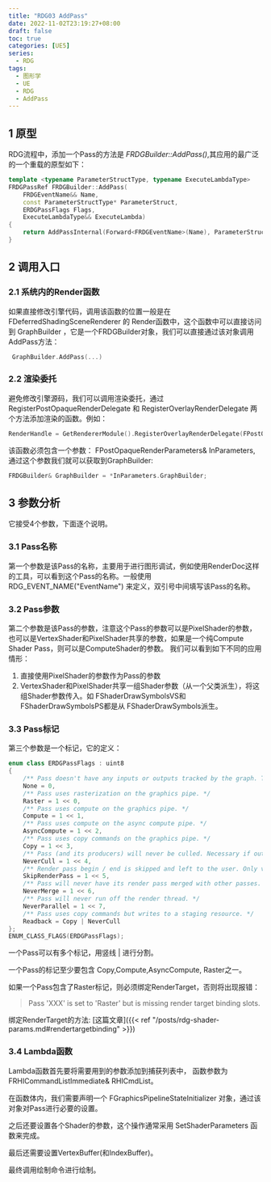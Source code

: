 ```yaml
---
title: "RDG03 AddPass"
date: 2022-11-02T23:19:27+08:00
draft: false
toc: true
categories: [UE5]
series:
  - RDG
tags:
  - 图形学
  - UE
  - RDG
  - AddPass
---
```


## 1 原型
RDG流程中，添加一个Pass的方法是 *FRDGBuilder::AddPass()*,其应用的最广泛的一个重载的原型如下：
```cpp
template <typename ParameterStructType, typename ExecuteLambdaType>
FRDGPassRef FRDGBuilder::AddPass(
	FRDGEventName&& Name,
	const ParameterStructType* ParameterStruct,
	ERDGPassFlags Flags,
	ExecuteLambdaType&& ExecuteLambda)
{
	return AddPassInternal(Forward<FRDGEventName>(Name), ParameterStructType::FTypeInfo::GetStructMetadata(), ParameterStruct, Flags, Forward<ExecuteLambdaType>(ExecuteLambda));
}
```
## 2 调用入口
### 2.1 系统内的Render函数
如果直接修改引擎代码，调用该函数的位置一般是在 FDeferredShadingSceneRenderer 的 Render函数中，这个函数中可以直接访问到 GraphBuilder ，它是一个FRDGBuilder对象，我们可以直接通过该对象调用 AddPass方法：
```cpp
 GraphBuilder.AddPass(...)
```
### 2.2 渲染委托
避免修改引擎源码，我们可以调用渲染委托，通过 RegisterPostOpaqueRenderDelegate 和 RegisterOverlayRenderDelegate 两个方法添加渲染的函数。例如：
```cpp
RenderHandle = GetRendererModule().RegisterOverlayRenderDelegate(FPostOpaqueRenderDelegate::CreateRaw(this, &FRadiationRenderer::Render));
```
该函数必须包含一个参数： FPostOpaqueRenderParameters& InParameters, 通过这个参数我们就可以获取到GraphBuilder:
```cpp
FRDGBuilder& GraphBuilder = *InParameters.GraphBuilder;
```

## 3 参数分析
它接受4个参数，下面逐个说明。

### 3.1 Pass名称
第一个参数是该Pass的名称，主要用于进行图形调试，例如使用RenderDoc这样的工具，可以看到这个Pass的名称。一般使用 RDG_EVENT_NAME("EventName") 来定义，双引号中间填写该Pass的名称。

### 3.2 Pass参数
第二个参数是该Pass的参数，注意这个Pass的参数可以是PixelShader的参数， 也可以是VertexShader和PixelShader共享的参数，如果是一个纯Compute Shader Pass，则可以是ComputeShader的参数。
我们可以看到如下不同的应用情形：
1. 直接使用PixelShader的参数作为Pass的参数
2. VertexShader和PixelShader共享一组Shader参数（从一个父类派生），将这组Shader参数传入。如 FShaderDrawSymbolsVS和 FShaderDrawSymbolsPS都是从 FShaderDrawSymbols派生。


### 3.3 Pass标记
第三个参数是一个标记，它的定义：
```cpp
enum class ERDGPassFlags : uint8
{
	/** Pass doesn't have any inputs or outputs tracked by the graph. This may only be used by the parameterless AddPass function. */
	None = 0,
	/** Pass uses rasterization on the graphics pipe. */
	Raster = 1 << 0,
	/** Pass uses compute on the graphics pipe. */
	Compute = 1 << 1,
	/** Pass uses compute on the async compute pipe. */
	AsyncCompute = 1 << 2,
	/** Pass uses copy commands on the graphics pipe. */
	Copy = 1 << 3,
	/** Pass (and its producers) will never be culled. Necessary if outputs cannot be tracked by the graph. */
	NeverCull = 1 << 4,
	/** Render pass begin / end is skipped and left to the user. Only valid when combined with 'Raster'. Disables render pass merging for the pass. */
	SkipRenderPass = 1 << 5,
	/** Pass will never have its render pass merged with other passes. */
	NeverMerge = 1 << 6,
	/** Pass will never run off the render thread. */
	NeverParallel = 1 << 7,
	/** Pass uses copy commands but writes to a staging resource. */
	Readback = Copy | NeverCull
};
ENUM_CLASS_FLAGS(ERDGPassFlags);
```
一个Pass可以有多个标记，用竖线 | 进行分割。

一个Pass的标记至少要包含 Copy,Compute,AsyncCompute, Raster之一。

如果一个Pass包含了Raster标记，则必须绑定RenderTarget，否则将出现报错：
> Pass 'XXX' is set to 'Raster' but is missing render target binding slots.

绑定RenderTarget的方法: [这篇文章]({{< ref "/posts/rdg-shader-params.md#rendertargetbinding" >}})


### 3.4 Lambda函数

Lambda函数首先要将需要用到的参数添加到捕获列表中， 函数参数为 FRHICommandListImmediate& RHICmdList。

在函数体内，我们需要声明一个 FGraphicsPipelineStateInitializer 对象，通过该对象对Pass进行必要的设置。

之后还要设置各个Shader的参数，这个操作通常采用 SetShaderParameters 函数来完成。

最后还需要设置VertexBuffer(和IndexBuffer)。

最终调用绘制命令进行绘制。
